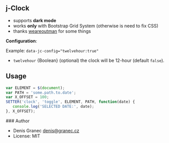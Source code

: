 ## j-Clock

- supports __dark mode__
- works __only__ with Bootstrap Grid System (otherwise is need to fix CSS)
- thanks [weareoutman](https://github.com/weareoutman/) for some things

__Configuration__:

Example: `data-jc-config="twelvehour:true"`

- `twelvehour` {Boolean} (optional) the clock will be 12-hour (default `false`).

## Usage

```javascript
var ELEMENT = $(document);
var PATH = 'some.path.to.date';
var X_OFFSET = 100;
SETTER('clock', 'toggle', ELEMENT, PATH, function(date) {
   console.log('SELECTED DATE:', date);
}, X_OFFSET);
```

### Author

- Denis Granec <denis@granec.cz>
- License: MIT
